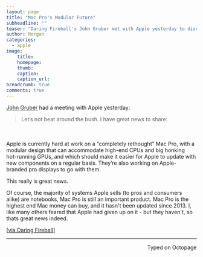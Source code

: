 ```yaml
---
layout: page
title: "Mac Pro's Modular Future"
subheadline: ""
teaser: "Daring Fireball's John Gruber met with Apple yesterday to discuss the future of Mac Pro"
author: Morgan
categories:
  - apple
image:
    title:
    homepage:
    thumb:
    caption:
    caption_url:
breadcrumb: true
comments: true
---
```


[John Gruber](http://daringfireball.net/2017/04/the_mac_pro_lives) had a meeting with Apple yesterday:

> Let’s not beat around the bush. I have great news to share:
<br>
<br>
Apple is currently hard at work on a “completely rethought” Mac Pro, with a modular design that can accommodate high-end CPUs and big honking hot-running GPUs, and which should make it easier for Apple to update with new components on a regular basis. They’re also working on Apple-branded pro displays to go with them.

This really is great news.

Of course, the majority of systems Apple sells (to pros and consumers alike) are notebooks, Mac Pro is still an important product. Mac Pro is the highest end Mac money can buy, and it hasn't been updated since 2013. I, like many others feared that Apple had given up on it - but they haven't, so thats great news indeed.

[[via Daring Fireball](http://daringfireball.net/2017/04/the_mac_pro_lives)]

---
<p align="right">Typed on Octopage</p>

